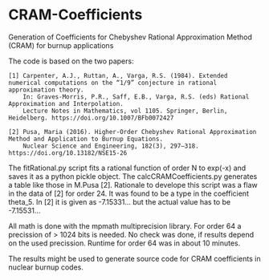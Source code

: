 # CRAM-Coefficients

Generation of Coefficients for Chebyshev Rational Approximation Method (CRAM) for burnup applications

The code is based on the two papers:

    [1] Carpenter, A.J., Ruttan, A., Varga, R.S. (1984). Extended numerical computations on the “1/9” conjecture in rational approximation theory.
        In: Graves-Morris, P.R., Saff, E.B., Varga, R.S. (eds) Rational Approximation and Interpolation.
        Lecture Notes in Mathematics, vol 1105. Springer, Berlin, Heidelberg. https://doi.org/10.1007/BFb0072427

    [2] Pusa, Maria (2016). Higher-Order Chebyshev Rational Approximation Method and Application to Burnup Equations.
        Nuclear Science and Engineering, 182(3), 297–318. https://doi.org/10.13182/NSE15-26


The fitRational.py script fits a rational function of order N to exp(-x) and saves it as a python pickle object. The calcCRAMCoefficients.py generates a table
like those in M.Pusa [2]. Rationale to develope this script was a flaw in the data of [2] for order 24. It was found to be a type in the coefficient theta_5. In [2] it is 
given as -7.15331... but the actual value has to be -7.15531...

All math is done with the mpmath multiprecision library. For order 64 a precission of > 1024 bits is needed. No check was done, if results depend on the used precission.
Runtime for order 64 was in about 10 minutes.

The results might be used to generate source code for CRAM coefficients in nuclear burnup codes.
